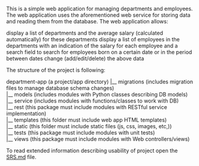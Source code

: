 This is a simple web application for managing departments and employees. The web application uses the aforementioned web service for storing data and reading them from the database. The web application allows:

display a list of departments and the average salary (calculated automatically) for these departments
display a list of employees in the departments with an indication of the salary for each employee and a search field to search for employees born on a certain date or in the period between dates
change (add/edit/delete) the above data

The structure of the project is following:

department-app (a project/app directory)
  |__ migrations (includes migration files to manage database schema changes)  
  |__ models (includes modules with Python classes describing DB models)  
  |__ service (includes modules with functions/classes to work with DB)  
  |__ rest (this package must include modules with RESTful service implementation)  
  |__ templates (this folder must include web app HTML templates)  
  |__ static (this folder must include static files (js, css, images, etc,))  
  |__ tests (this package must include modules with unit tests)  
  |__ views (this package must include modules with Web controllers/views)  
  
To read extended information describing usability of project open the [SRS.md](SRS.md) file.
